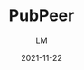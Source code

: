 ---
_id: 4ra83l6krznnf5x2wevulo4ra83l6qc5
author: LM
title: "PubPeer"
summary: "The online journal club of research articles with comments."
images: # Create a folder in /static/images/tools that has the same name as this current markdown file and place the images there. We only need the file name here. If this is not clear, please refer to existing tools as references.
  - path: "pubpeer.com_.png"
  - path: "pubpeer.com_publications_BD40FBAB438BCC912E9391D8B66465 (1).png"
  - path: "pubpeer.com_publications_BD40FBAB438BCC912E9391D8B66465.png"
  - path: "pubpeer.com_static_extensions.png"
  - path: "link.springer.com_article_10.3758_s13423-012-0222-1 (1).png"
  - path: "link.springer.com_article_10.3758_s13423-012-0222-1.png"
  - path: "pubpeer_extensions.png"
features:
- "Comment and discuss any published research papers"
- "Browser Extension (Chrome, Firefox, Safari, IE) to show comments on publisher website"
links:
- name: "pubpeer.com"
  link: "https://pubpeer.com/"
- name: "pubpeer extensions"
  link: "https://pubpeer.com/static/extensions"
categories:
- Project Research
tags:
- References and Journals
- Reference Management
- Peer Review
- Open Science
- Community
platforms:
- Web
fields:
- General and Interdisciplinary
date: '2021-11-22'
---